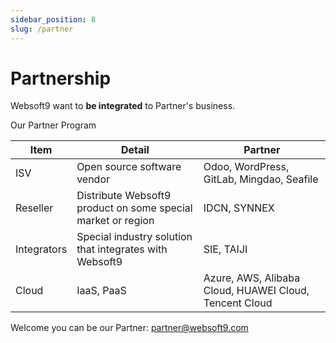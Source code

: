 ```yaml
---
sidebar_position: 8
slug: /partner
---
```


# Partnership

Websoft9 want to **be integrated** to Partner's business.    

Our Partner Program

| Item         | Detail                                                         | Partner                                 |
| ---------- | ------------------------------------------------------------ | ---------------------------------------- |
| ISV | Open source software vendor | Odoo, WordPress, GitLab, Mingdao, Seafile | Odoo, Seafile, Mingdao, WordPress
| Reseller   | Distribute Websoft9 product on some special market or region  | IDCN, SYNNEX   |
| Integrators   | Special industry solution that integrates with Websoft9  |   SIE, TAIJI   |
| Cloud     | IaaS, PaaS                                   | Azure, AWS, Alibaba Cloud, HUAWEI Cloud, Tencent Cloud |

Welcome you can be our Partner: partner@websoft9.com  